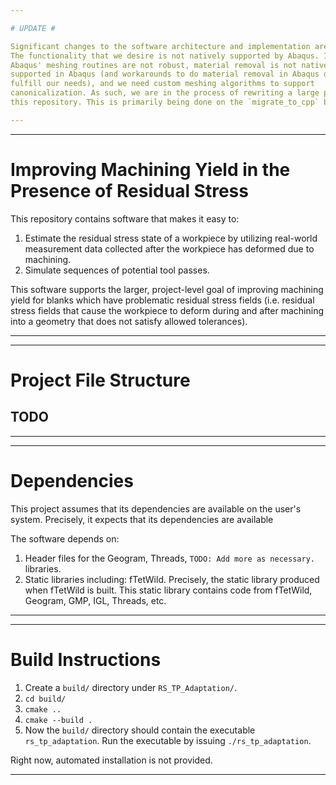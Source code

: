 ```yaml
---

# UPDATE #

Significant changes to the software architecture and implementation are necessary. 
The functionality that we desire is not natively supported by Abaqus. In particular, 
Abaqus' meshing routines are not robust, material removal is not natively 
supported in Abaqus (and workarounds to do material removal in Abaqus do not 
fulfill our needs), and we need custom meshing algorithms to support 
canonicalization. As such, we are in the process of rewriting a large portion of 
this repository. This is primarily being done on the `migrate_to_cpp` branch.

---
```




---

# Improving Machining Yield in the Presence of Residual Stress #

This repository contains software that makes it easy to:
1. Estimate the residual stress state of a workpiece by utilizing real-world
   measurement data collected after the workpiece has deformed due to machining.
2. Simulate sequences of potential tool passes. 

This software supports the larger, project-level goal of improving machining 
yield for blanks which have problematic residual stress fields (i.e. residual
stress fields that cause the workpiece to deform during and after machining
into a geometry that does not satisfy allowed tolerances).

---



---

# Project File Structure # 

## TODO ##

---


---

# Dependencies #

This project assumes that its dependencies are available on the user's system.
Precisely, it expects that its dependencies are available 

The software depends on:
1. Header files for the Geogram, Threads, `TODO: Add more as necessary.` libraries.
2. Static libraries including:
   fTetWild. Precisely, the static library produced when fTetWild is built. This
   static library contains code from fTetWild, Geogram, GMP, IGL, Threads, etc. 

---



---

# Build Instructions #

1. Create a `build/` directory under `RS_TP_Adaptation/`.
2. `cd build/`
3. `cmake ..`
4. `cmake --build .`
5. Now the `build/` directory should contain the executable `rs_tp_adaptation`. Run the executable by issuing `./rs_tp_adaptation`.

Right now, automated installation is not provided. 

---



